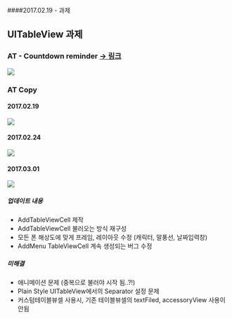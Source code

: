 ####2017.02.19 - 과제

## UITableView 과제
### AT - Countdown reminder [-> 링크](https://itunes.apple.com/app/id976019182)   
![](at.jpeg)  

### AT Copy
#### 2017.02.19  
  ![](atCopy.png)  
  
#### 2017.02.24  
  ![](atCopy2.png)  
  
#### 2017.03.01  
  ![](atCopy0301.png)
##### 업데이트 내용  
- AddTableViewCell 제작
- AddTableViewCell 불러오는 방식 재구성  
- 모든 폰 해상도에 맞게 프레임, 레이아웃 수정 (캐릭터, 말풍선, 날짜입력창)  
- AddMenu TableViewCell 계속 생성되는 버그 수정  

##### 미해결  
- 애니메이션 문제 (중복으로 불러야 시작 됨..?!)  
- Plain Style UITableView에서의 Separator 설정 문제  
- 커스텀테이블뷰셀 사용시, 기존 테이블뷰셀의 textFiled, accessoryView 사용이 안됨  